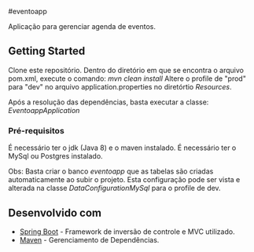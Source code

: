 #eventoapp

Aplicação para gerenciar agenda de eventos.

## Getting Started

Clone este repositório. Dentro do diretório em que se encontra o arquivo pom.xml, execute o comando: *mvn clean install*
Altere o profile de "prod" para "dev" no arquivo application.properties no diretórtio *Resources*.

Após a resolução das dependências, basta executar a classe: *EventoappApplication*

### Pré-requisitos

É necessário ter o jdk (Java 8) e o maven instalado. 
É necessário ter o MySql ou Postgres instalado. 

Obs: Basta criar o banco *eventoapp* que as tabelas são criadas automaticamente ao subir o projeto.
Esta configuração pode ser vista e alterada na classe *DataConfigurationMySql* para o profile de dev.


## Desenvolvido com

* [Spring Boot](https://docs.spring.io/spring-boot/docs/current-SNAPSHOT/reference/htmlsingle/) - Framework de inversão de controle e MVC utilizado.
* [Maven](https://maven.apache.org/) - Gerenciamento de Dependências.


